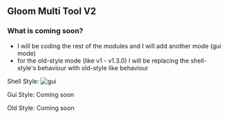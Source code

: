 ## Gloom Multi Tool V2

### What is coming soon?
- I will be coding the rest of the modules and I will add another mode (gui mode)
- for the old-style mode (like v1 - v1.3.0) I will be replacing the shell-style's behaviour with old-style like behaviour

Shell Style:
![gui](https://images.confusing.wtf/r/iEAfTq.png?compress=false)

Gui Style:
Coming soon

Old Style:
Coming soon
